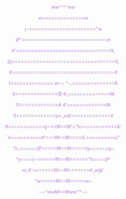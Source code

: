 <html>
<head>
</head>
<body>
      <div align = "center">
            <b><font color="#cba6f7">            ww^^^^ww            </font></b><br></br>
            <b><font color="#cba6f7">        w==============w        </font></b><br></br>
            <b><font color="#cba6f7">      j~======================"w      </font></b><br></br>
            <b><font color="#cba6f7">    jP'===========================~m    </font></b><br></br>
            <b><font color="#cba6f7">   #'===============================Q,  </font></b><br></br>
            <b><font color="#cba6f7"> @==================================4, </font></b><br></br>
            <b><font color="#cba6f7"> #==================================# </font></b><br></br>
            <b><font color="#cba6f7">f==============,w~~  "~,==============A</font></b><br></br>
            <b><font color="#cba6f7">0==============@        #,==============M</font></b><br></br>
            <b><font color="#cba6f7">0=============A        d'=============M</font></b><br></br>
            <b><font color="#cba6f7">![=============jm    _mE=============V</font></b><br></br>
            <b><font color="#cba6f7"> #============g~==M==M'="h============&'</font></b><br></br>
            <b><font color="#cba6f7"> `b==========#'===M==M====4,==========j" </font></b><br></br>
            <b><font color="#cba6f7">  "h,======jP=====M==M=====\y======g~  </font></b><br></br>
            <b><font color="#cba6f7">    *y====j~======M==M======"b====jP'   </font></b><br></br>
            <b><font color="#cba6f7">      m_4'=======M==M=======#_w@'     </font></b><br></br>
            <b><font color="#cba6f7">        "w=====M==M=====w~        </font></b><br></br>
            <b><font color="#cba6f7">            ~~^wwM==Mww**~~            </font></b><br></br>
      </div>
</body>
</html>
